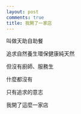 ```yaml
---
layout: post
comments: true
title: 我開了一家店
---
```


叫做天助自助餐

追求自然養生環保健康純天然

但沒有廚師、服務生

什麼都沒有

只有追求的意志

我開了這麼一家店

